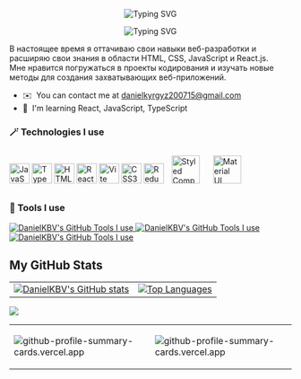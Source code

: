 

<!-- Hi ![](https://user-images.githubusercontent.com/18350557/176309783-0785949b-9127-417c-8b55-ab5a4333674e.gif)My name is Daniel Kubanycbekov
===========================================================================================================================================
 -->

 <p align="center">
<img src="https://readme-typing-svg.herokuapp.com?font=Fira+Code&weight=500&size=40&duration=1&pause=1000&center=true&repeat=false&width=510&height=60&lines=Daniel+Kubanycbekov" alt="Typing SVG" />
</p>

<p align="center">
<img src="ç?font=Fira+Code&weight=500&pause=100&center=true&width=510&lines=I+am+a+front-end+developer+from+Kyrgyzstan" alt="Typing SVG" />
</p>
<!-- ------------------------------------------ -->

В настоящее время я оттачиваю свои навыки веб-разработки и расширяю свои знания в области HTML, CSS, JavaScript и React.js.
<br />
Мне нравится погружаться в проекты кодирования и изучать новые методы для создания захватывающих веб-приложений.

* ✉️  You can contact me at [danielkyrgyz200715@gmail.com](mailto:danielkyrgyz200715@gmail.com)
* 🧠  I'm learning React, JavaScript, TypeScript



### 🪄 Technologies I use

<p align="left">
<a href="https://developer.mozilla.org/en-US/docs/Web/JavaScript" target="_blank" rel="noreferrer"><img src="https://raw.githubusercontent.com/danielcranney/readme-generator/main/public/icons/skills/javascript-colored.svg" width="36" height="36" alt="JavaScript" /></a>
<a href="https://www.typescriptlang.org/" target="_blank" rel="noreferrer"><img src="https://raw.githubusercontent.com/danielcranney/readme-generator/main/public/icons/skills/typescript-colored.svg" width="36" height="36" alt="TypeScript" /></a>
<a href="https://developer.mozilla.org/en-US/docs/Glossary/HTML5" target="_blank" rel="noreferrer"><img src="https://raw.githubusercontent.com/danielcranney/readme-generator/main/public/icons/skills/html5-colored.svg" width="36" height="36" alt="HTML5" /></a>
<a href="https://reactjs.org/" target="_blank" rel="noreferrer"><img src="https://raw.githubusercontent.com/danielcranney/readme-generator/main/public/icons/skills/react-colored.svg" width="36" height="36" alt="React" /></a>
<a href="https://vitejs.dev/" target="_blank" rel="noreferrer"><img src="https://raw.githubusercontent.com/danielcranney/readme-generator/main/public/icons/skills/vite-colored.svg" width="36" height="36" alt="Vite" /></a>
<a href="https://www.w3.org/TR/CSS/#css" target="_blank" rel="noreferrer"><img src="https://raw.githubusercontent.com/danielcranney/readme-generator/main/public/icons/skills/css3-colored.svg" width="36" height="36" alt="CSS3" /></a>
<a href="https://redux.js.org/" target="_blank" rel="noreferrer"><img src="https://raw.githubusercontent.com/danielcranney/readme-generator/main/public/icons/skills/redux-colored.svg" width="36" height="36" alt="Redux" /></a>
<a href="https://styled-components.com/" target="_blank"><img style="margin: 10px" src="https://profilinator.rishav.dev/skills-assets/styled-components.png" alt="Styled Components" height="50" /></a>  
<a href="https://mui.com/" target="_blank"><img style="margin: 10px" src="https://profilinator.rishav.dev/skills-assets/mui.png" alt="Material UI" height="50" /></a>
</p>

### 🧰 Tools I use

<a href="https://code.visualstudio.com/">
 <img src="https://skills.thijs.gg/icons?i=vscode" alt="DanielKBV's GitHub Tools I use" />
</a>
<a href="https://www.figma.com/ui-design-tool/">
 <img src="https://skills.thijs.gg/icons?i=figma" alt="DanielKBV's GitHub Tools I use" />
</a>
<a href="https://firebase.google.com/">
 <img src="https://skills.thijs.gg/icons?i=firebase" alt="DanielKBV's GitHub Tools I use" />
</a>

<h2>My GitHub Stats</h2>
<!-- <br /> -->

<table>
  <tr>
    <td>
      <a href="http://www.github.com/DanielKBV"><img src="https://github-readme-stats.vercel.app/api?username=DanielKBV&show_icons=true&hide=&count_private=true&title_color=0891b2&text_color=ffffff&icon_color=0891b2&bg_color=1c1917&hide_border=true&show_icons=true" alt="DanielKBV's GitHub stats" /></a>
    </td>
    <td>
      <a href="https://github.com/DanielKBV" align="right"><img src="https://github-readme-stats.vercel.app/api/top-langs/?username=DanielKBV&langs_count=10&title_color=0891b2&text_color=ffffff&icon_color=0891b2&bg_color=1c1917&hide_border=true&locale=en&custom_title=Top%20%Languages" alt="Top Languages" /></a>
    </td>
  </tr>
</table>


![](http://github-profile-summary-cards.vercel.app/api/cards/profile-details?username=DanielKBV&theme=github_dark)

<table>
  <tr>
    <td>
     <p>
     <img src="http://github-profile-summary-cards.vercel.app/api/cards/repos-per-language?username=DanielKBV&theme=github_dark" alt="github-profile-summary-cards.vercel.app" />
     </p>
    </td>
    <td>
     <p>
     <img src="http://github-profile-summary-cards.vercel.app/api/cards/most-commit-language?username=DanielKBV&theme=github_dark" alt="github-profile-summary-cards.vercel.app" />
     </p>
    </td>
  </tr>
</table>
 
